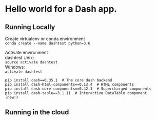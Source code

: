 

# Hello world for a Dash app. 

## Running Locally

Create virtualenv or conda environment  
`conda create --name dashtest python=3.6`  

Activate environment  
dashtest
Unix:  
`source activate dashtest`  
Windows:   
`activate dashtest`  

`pip install dash==0.35.1  # The core dash backend`  
`pip install dash-html-components==0.13.4  # HTML components`  
`pip install dash-core-components==0.42.1  # Supercharged components`  
`pip install dash-table==3.1.11  # Interactive DataTable component (new!)`  

## Running in the cloud


